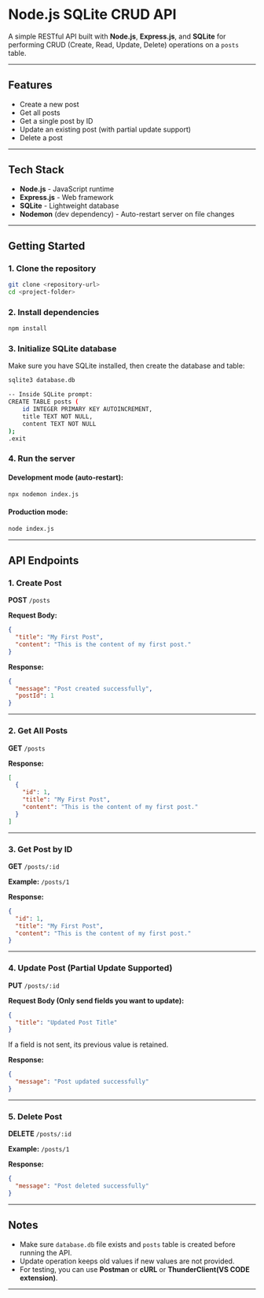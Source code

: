 # Node.js SQLite CRUD API

A simple RESTful API built with **Node.js**, **Express.js**, and **SQLite** for performing CRUD (Create, Read, Update, Delete) operations on a `posts` table.

---

## Features

- Create a new post
- Get all posts
- Get a single post by ID
- Update an existing post (with partial update support)
- Delete a post

---

## Tech Stack

- **Node.js** - JavaScript runtime
- **Express.js** - Web framework
- **SQLite** - Lightweight database
- **Nodemon** (dev dependency) - Auto-restart server on file changes

---

## Getting Started

### 1. Clone the repository

```bash
git clone <repository-url>
cd <project-folder>
```

### 2. Install dependencies

```bash
npm install
```

### 3. Initialize SQLite database

Make sure you have SQLite installed, then create the database and table:

```bash
sqlite3 database.db

-- Inside SQLite prompt:
CREATE TABLE posts (
    id INTEGER PRIMARY KEY AUTOINCREMENT,
    title TEXT NOT NULL,
    content TEXT NOT NULL
);
.exit
```

### 4. Run the server

#### Development mode (auto-restart):

```bash
npx nodemon index.js
```

#### Production mode:

```bash
node index.js
```

---

## API Endpoints

### **1. Create Post**

**POST** `/posts`

**Request Body:**

```json
{
  "title": "My First Post",
  "content": "This is the content of my first post."
}
```

**Response:**

```json
{
  "message": "Post created successfully",
  "postId": 1
}
```

---

### **2. Get All Posts**

**GET** `/posts`

**Response:**

```json
[
  {
    "id": 1,
    "title": "My First Post",
    "content": "This is the content of my first post."
  }
]
```

---

### **3. Get Post by ID**

**GET** `/posts/:id`

**Example:**
`/posts/1`

**Response:**

```json
{
  "id": 1,
  "title": "My First Post",
  "content": "This is the content of my first post."
}
```

---

### **4. Update Post (Partial Update Supported)**

**PUT** `/posts/:id`

**Request Body (Only send fields you want to update):**

```json
{
  "title": "Updated Post Title"
}
```

If a field is not sent, its previous value is retained.

**Response:**

```json
{
  "message": "Post updated successfully"
}
```

---

### **5. Delete Post**

**DELETE** `/posts/:id`

**Example:**
`/posts/1`

**Response:**

```json
{
  "message": "Post deleted successfully"
}
```

---

## Notes

- Make sure `database.db` file exists and `posts` table is created before running the API.
- Update operation keeps old values if new values are not provided.
- For testing, you can use **Postman** or **cURL** or **ThunderClient(VS CODE extension)**.

---

